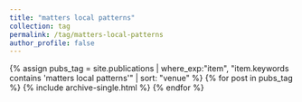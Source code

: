 ```yaml
---
title: "matters local patterns"
collection: tag
permalink: /tag/matters-local-patterns
author_profile: false
---
```

{% assign pubs_tag = site.publications | where_exp:"item", "item.keywords contains 'matters local patterns'" | sort: "venue" %}
{% for post in pubs_tag %}
  {% include archive-single.html %}
{% endfor %}